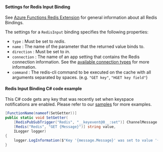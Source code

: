 #### Settings for Redis Input Binding

See [Azure Functions Redis Extension](https://github.com/Azure/azure-functions-redis-extension) for general information about all Redis Bindings.

The settings for a `RedisInput` binding specifies the following properties:

- `type` : Must be set to *redis*.
- `name` : The name of the parameter that the returned value binds to.
- `direction` : Must be set to *in*.
- `connection` : The name of an app setting that contains the Redis connection information. See the [available connection types](https://github.com/Azure/azure-functions-redis-extension?tab=readme-ov-file#connection-types) for more information.
- `command` : The redis-cli command to be executed on the cache with all arguments separated by spaces. (e.g. `"GET key"`, `"HGET key field"`)

#### Redis Input Binding C# code example

This C# code gets any key that was recently set when keyspace notifications are enabled. Please refer to our [samples](https://github.com/Azure/azure-functions-redis-extension/tree/main/samples) for more examples.

```csharp
[FunctionName(nameof(SetGetter))]
public static void SetGetter(
    [RedisPubSubTrigger("Redis", "__keyevent@0__:set")] ChannelMessage message,
    [Redis("Redis", "GET {Message}")] string value,
    ILogger logger)
{
    logger.LogInformation($"Key '{message.Message}' was set to value '{value}'");
}
```

